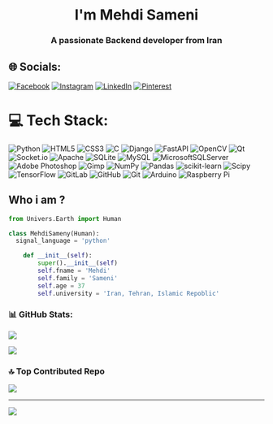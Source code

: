 <h1 align="center">I'm Mehdi Sameni</h1>
<h3 align="center">A passionate Backend developer from Iran</h3>

## 🌐 Socials:
[![Facebook](https://img.shields.io/badge/Facebook-%231877F2.svg?logo=Facebook&logoColor=white)](https://facebook.com/Mehdisameny) 
[![Instagram](https://img.shields.io/badge/Instagram-%23E4405F.svg?logo=Instagram&logoColor=white)](https://instagram.com/Mehdi.Sameny) 
[![LinkedIn](https://img.shields.io/badge/LinkedIn-%230077B5.svg?logo=linkedin&logoColor=white)](https://linkedin.com/in/MehdiSameny) 
[![Pinterest](https://img.shields.io/badge/Pinterest-%23E60023.svg?logo=Pinterest&logoColor=white)](https://pinterest.com/MehdiSameny) 

# 💻 Tech Stack:
![Python](https://img.shields.io/badge/python-3670A0?style=for-the-badge&logo=python&logoColor=ffdd54) 
![HTML5](https://img.shields.io/badge/html5-%23E34F26.svg?style=for-the-badge&logo=html5&logoColor=white) 
![CSS3](https://img.shields.io/badge/css3-%231572B6.svg?style=for-the-badge&logo=css3&logoColor=white) 
![C](https://img.shields.io/badge/c-%2300599C.svg?style=for-the-badge&logo=c&logoColor=white) 
![Django](https://img.shields.io/badge/django-%23092E20.svg?style=for-the-badge&logo=django&logoColor=white) 
![FastAPI](https://img.shields.io/badge/FastAPI-005571?style=for-the-badge&logo=fastapi) 
![OpenCV](https://img.shields.io/badge/opencv-%23white.svg?style=for-the-badge&logo=opencv&logoColor=white) 
![Qt](https://img.shields.io/badge/Qt-%23217346.svg?style=for-the-badge&logo=Qt&logoColor=white) 
![Socket.io](https://img.shields.io/badge/Socket.io-black?style=for-the-badge&logo=socket.io&badgeColor=010101) 
![Apache](https://img.shields.io/badge/apache-%23D42029.svg?style=for-the-badge&logo=apache&logoColor=white) 
![SQLite](https://img.shields.io/badge/sqlite-%2307405e.svg?style=for-the-badge&logo=sqlite&logoColor=white) 
![MySQL](https://img.shields.io/badge/mysql-4479A1.svg?style=for-the-badge&logo=mysql&logoColor=white) 
![MicrosoftSQLServer](https://img.shields.io/badge/Microsoft%20SQL%20Server-CC2927?style=for-the-badge&logo=microsoft%20sql%20server&logoColor=white) 
![Adobe Photoshop](https://img.shields.io/badge/adobe%20photoshop-%2331A8FF.svg?style=for-the-badge&logo=adobe%20photoshop&logoColor=white) 
![Gimp](https://img.shields.io/badge/Gimp-657D8B?style=for-the-badge&logo=gimp&logoColor=FFFFFF) 
![NumPy](https://img.shields.io/badge/numpy-%23013243.svg?style=for-the-badge&logo=numpy&logoColor=white) 
![Pandas](https://img.shields.io/badge/pandas-%23150458.svg?style=for-the-badge&logo=pandas&logoColor=white) 
![scikit-learn](https://img.shields.io/badge/scikit--learn-%23F7931E.svg?style=for-the-badge&logo=scikit-learn&logoColor=white) 
![Scipy](https://img.shields.io/badge/SciPy-%230C55A5.svg?style=for-the-badge&logo=scipy&logoColor=%white) 
![TensorFlow](https://img.shields.io/badge/TensorFlow-%23FF6F00.svg?style=for-the-badge&logo=TensorFlow&logoColor=white) 
![GitLab](https://img.shields.io/badge/gitlab-%23181717.svg?style=for-the-badge&logo=gitlab&logoColor=white) 
![GitHub](https://img.shields.io/badge/github-%23121011.svg?style=for-the-badge&logo=github&logoColor=white) 
![Git](https://img.shields.io/badge/git-%23F05033.svg?style=for-the-badge&logo=git&logoColor=white) 
![Arduino](https://img.shields.io/badge/-Arduino-00979D?style=for-the-badge&logo=Arduino&logoColor=white) 
![Raspberry Pi](https://img.shields.io/badge/-RaspberryPi-C51A4A?style=for-the-badge&logo=Raspberry-Pi)

## Who i am ?
```py
from Univers.Earth import Human

class MehdiSameny(Human):
  signal_language = 'python'

    def __init__(self):
        super().__init__(self)
        self.fname = 'Mehdi'
        self.family = 'Sameni'
        self.age = 37
        self.university = 'Iran, Tehran, Islamic Repoblic'
```

### 📊 GitHub Stats:
![](https://github-readme-stats.vercel.app/api?username=MehdiSameny&theme=default&hide_border=false&include_all_commits=false&count_private=false)<br/>

![](https://github-readme-stats.vercel.app/api/top-langs/?username=MehdiSameny&theme=default&hide_border=false&include_all_commits=false&count_private=false&layout=compact)

### 🔝 Top Contributed Repo
![](https://github-contributor-stats.vercel.app/api?username=MehdiSameny&limit=5&theme=dracula&combine_all_yearly_contributions=true)

---
[![](https://visitcount.itsvg.in/api?id=MehdiSameny&icon=0&color=0)](https://visitcount.itsvg.in)

<!-- Proudly created with GPRM ( https://gprm.itsvg.in ) -->
